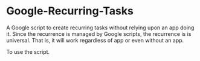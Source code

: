 # Google-Recurring-Tasks
A Google script to create recurring tasks without relying upon an app doing it.  Since the recurrence is managed by Google scripts, the recurrence is is universal.  That is, it will work regardless of app or even without an app.

To use the script.
